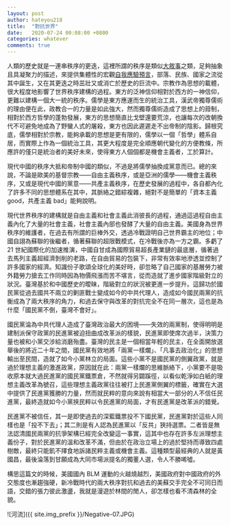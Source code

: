 ```yaml
---
layout: post
author: hateyou218
title:  "對抗世界"
date:   2020-07-24 00:08:00 +0800
categories: whatever
comments: true
---
```


人類的歷史就是一連串秩序的更迭，這裡所謂的秩序是類似[大敘事][1]之類，足夠抽象且具凝聚力的描述，來提供集體性的宏觀[自我應驗預言][2]，部落、民族、國家之流從其中誕生，又在其更迭之時茁壯又或消亡於歷史的巨流中。宗教作為思想的載體，很大程度地影響了世界秩序建構的過程。東方的泛神信仰相對於西方的一神信仰，更難以建構一個大一統的秩序。儒學是東方應運而生的統治工具，漢武帝獨尊儒術的理由便在此，政教合一的力量是如此強大，然而獨尊儒術造成了思想上的箝制，相對於西方哲學的蓬勃發展，東方的思想簡直比戈壁還要荒涼，也讓每次的改朝換代不可避免地成為了野蠻人式的屠殺，東方也因此遲遲走不出帝制的陰影。歸根究底，儒學相對於宗教，能夠承載的思想是更有限的，儒學以一個「哲學」體系自居，而實際上作為一個統治工具，其更大程度是完全順應朝代變化的方便教條，所應許的僅只是統治者的美好未來，使得東方人個個都是機會主義者，工於算計。

現代中國的秩序大抵和帝制中國的類似，不過是將儒學抽換成黨意而已。總的來說，不論是歐美的基督宗教——自由主義秩序，或是亞洲的儒學——機會主義秩序，又或是現代中國的黨意——共產主義秩序，在歷史發展的過程中，各自都內化了許多不同的思想體系在其中，其脈絡之錯綜複雜，絕對不是簡單的「資本主義 good，共產主義 bad」能夠說明。

現代世界秩序的建構就是自由主義和社會主義此消彼長的過程，通過這過程自由主義內化了大量的社會主義，社會主義內部也發酵了大量的自由主義。美國身為世界秩序的維護者，在過去有所謂的巨棒外交，透過冷戰證明自己世界霸主的地位；中國自詡為蘇聯的後繼者，循著蘇聯的超限戰模式，在冷戰後亦為一方之霸。多虧了 21 世紀國際化的加速推演，中國自甘成為國際貿易超長產業鏈的最底層，循著過去馬列主義超經濟剝削的老路，在自由貿易的包裝下，非常有效率地滲透並控制了許多國家的經濟。知識份子歌頌全球化的美好時，卻忽略了自己國家的基層勞力被外籍勞力搶去工作同時因為物價飛漲而苦不堪言，從而造就了進步國家階級對立的狀況。臺灣基於和中國歷史的曖昧，階級對立的狀況被更進一步提升。這歸功於國民黨從過去國共不兩立的剿匪戰士變成如今的中共代理人，造成如今國民兩黨的抗衡成為了兩大秩序的角力，和過去保守與改革的對抗完全不在同一層次，這也是為什麼「國民黨不倒，臺灣不會好」。

國民黨淪為中共代理人造成了臺灣政治最大的困境——失效的兩黨制，使得明明是建制派保守政黨的民進黨被迫扭曲成改革派的樣貌，民進黨即使席次過半，決策力量也被和小黨交涉給消磨殆盡。臺灣的民主是一個相當年輕的民主，在全面開放選舉後的將近二十年之間，國民黨有效地將「兩黨一樣爛」、「凡事去政治化」的思想輸出至民間，造就了如今小黨林立的局面。這些小黨不是國民黨的側翼政黨，就是過於理想主義的激進政黨，原因就在此：兩黨一樣爛的思維脈絡下，小黨要不是吸收原本就大過民進黨的國民黨鐵票倉，不然就得另闢蹊徑，以看似乾淨如白紙的理想主義改革為號召，這些理想主義政黨往往被打上民進黨側翼的標籤，確實在大選中提供了民進黨獲勝的力量，然而就民粹的意向來說有相當大一部分的人不信任民進黨，最終造就如今小黨挾民粹以令民進黨的局面，才有民進黨是改革派的錯覺。

民進黨不被信任，其一是即使過去的深藍鐵票投不下國民黨，民進黨對於這些人同樣也是「投不下去」；其二則是有人認為民進黨以「反共」狹持選票。二者皆是無法認清國民兩黨的抗爭架構已經完全改變這一事實，這其中也存在許多左派理想主義份子，對於民進黨的溫和改革不滿，但由於在政治立場上的過於堅持而導致四處樹敵，最終只能飢不擇食地訴諸民粹主義或機會主義。這種類型最經典的人就是黃國昌，最後淪落到甘願成為大同市場派提名的獨董人選，令人不勝唏噓。

構思這篇文的時候，美國國內 BLM 運動的火越燒越烈，美國政府對中國政府的外交態度也漸趨強硬，新冷戰時代的兩大秩序對抗和過去的美蘇交手完全不可同日而語，交錯的張力彼此激盪，我就是漫遊於林間的閒人，卻怎樣也看不清森林的全貌。

![河流]({{ site.img_prefix }}/Negative-07.JPG)

[1]: https://zh.wikipedia.org/wiki/%E5%AE%8F%E5%A4%A7%E6%95%98%E4%BA%8B
[2]: https://zh.wikipedia.org/wiki/%E8%87%AA%E8%AF%81%E9%A2%84%E8%A8%80

